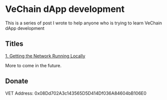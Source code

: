 # VeChain dApp development

This is a series of post I wrote to help anyone who is trying to learn VeChain dApp development

## Titles
[1. Getting the Network Running Locally](1_getting_the_network_running.md)

More to come in the future.

## Donate

VET Address:
0x08Dd702A3c143565D5D414Df036A84604bB106E0
